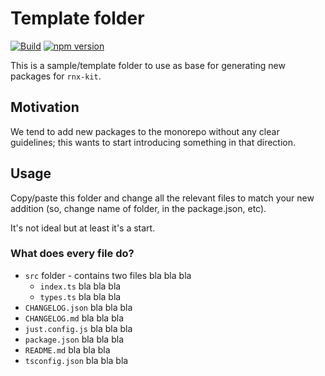 # Template folder

[![Build](https://github.com/microsoft/rnx-kit/actions/workflows/build.yml/badge.svg)](https://github.com/microsoft/rnx-kit/actions/workflows/build.yml)
[![npm version](https://img.shields.io/npm/v/@rnx-kit/template)](https://www.npmjs.com/package/@rnx-kit/template)

This is a sample/template folder to use as base for generating new packages for
`rnx-kit`.

## Motivation

We tend to add new packages to the monorepo without any clear guidelines; this
wants to start introducing something in that direction.

## Usage

Copy/paste this folder and change all the relevant files to match your new
addition (so, change name of folder, in the package.json, etc).

It's not ideal but at least it's a start.

### What does every file do?

- `src` folder - contains two files bla bla bla
  - `index.ts` bla bla bla
  - `types.ts` bla bla bla
- `CHANGELOG.json` bla bla bla
- `CHANGELOG.md` bla bla bla
- `just.config.js` bla bla bla
- `package.json` bla bla bla
- `README.md` bla bla bla
- `tsconfig.json` bla bla bla
